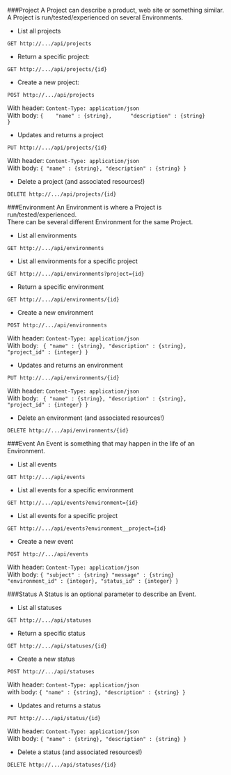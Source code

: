 ###Project
A Project can describe a product, web site or something similar.  
A Project is run/tested/experienced on several Environments.

* List all projects 

`GET http://.../api/projects`

* Return a specific project:

`GET http://.../api/projects/{id}`

* Create a new project: 

`POST http://.../api/projects`

With header: `Content-Type: application/json`   
With body:
`{   
 "name" : {string},     
 "description" : {string}      
}`

* Updates and returns a project

`PUT http://.../api/projects/{id}`

With header: `Content-Type: application/json`   
With body:
`{
 "name" : {string},
 "description" : {string}
}`

* Delete a project (and associated resources!)

`DELETE http://.../api/projects/{id}`

###Environment
An Environment is where a Project is run/tested/experienced.   
There can be several different Environment for the same Project.

* List all environments

`GET http://.../api/environments`

* List all environments for a specific project

`GET http://.../api/environments?project={id}`

* Return a specific environment

`GET http://.../api/environments/{id}`

* Create a new environment

`POST http://.../api/environments`

With header: `Content-Type: application/json`   
With body:
`
{
 "name" : {string},
 "description" : {string},
 "project_id" : {integer}
}`

* Updates and returns an environment

`PUT http://.../api/environments/{id}`

With header: `Content-Type: application/json`   
With body:
`
{
 "name" : {string},
 "description" : {string},
 "project_id" : {integer}
}`

* Delete an environment (and associated resources!)

`DELETE http://.../api/environments/{id}`

###Event
An Event is something that may happen in the life of an Environment.

* List all events

`GET http://.../api/events`

* List all events for a specific environment

`GET http://.../api/events?environment={id}`

* List all events for a specific project

`GET http://.../api/events?environment__project={id}`

* Create a new event

`POST http://.../api/events`

With header: `Content-Type: application/json`   
With body:
`{
 "subject" : {string}
 "message" : {string}
 "environment_id" : {integer},
 "status_id" : {integer}
}`

###Status
A Status is an optional parameter to describe an Event.

* List all statuses

`GET http://.../api/statuses`

* Return a specific status

`GET http://.../api/statuses/{id}`

* Create a new status

`POST http://.../api/statuses`

With header: `Content-Type: application/json`   
with body:
`{
 "name" : {string},
 "description" : {string}
}`

* Updates and returns a status

`PUT http://.../api/status/{id}`

With header: `Content-Type: application/json`   
With body:
`{
 "name" : {string},
 "description" : {string}
}`

* Delete a status (and associated resources!)

`DELETE http://.../api/statuses/{id}`
